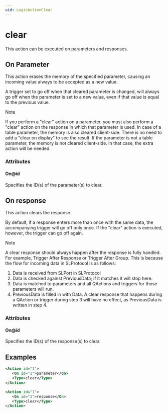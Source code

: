 ```yaml
---
uid: LogicActionClear
---
```


# clear

This action can be executed on parameters and responses.

## On Parameter

This action erases the memory of the specified parameter, causing an incoming value always to be accepted as a new value.

A trigger set to go off when that cleared parameter is changed, will always go off when the parameter is set to a new value, even if that value is equal to the previous value.

> [!NOTE]
> If you perform a "clear" action on a parameter, you must also perform a "clear" action on the response in which that parameter is used. In case of a table parameter, the memory is also cleared client-side. There is no need to add a "clear on display" to see the result. If the parameter is not a table parameter, the memory is not cleared client-side. In that case, the extra action will be needed.

### Attributes

#### On@id

Specifies the ID(s) of the parameter(s) to clear.

## On response

This action clears the response.

By default, if a response enters more than once with the same data, the accompanying trigger will go off only once. If the "clear" action is executed, however, the trigger can go off again.

> [!NOTE]
> A clear response should always happen after the response is fully handled. For example, Trigger After Response or Trigger After Group. This is because the flow for incoming data in SLProtocol is as follows:
>
> 1. Data is received from SLPort in SLProtocol
> 2. Data is checked against PreviousData; if it matches it will stop here.
> 3. Data is matched to parameters and all QActions and triggers for those parameters will run.
> 4. PreviousData is filled in with Data.
> A clear response that happens during a QAction or trigger during step 3 will have no effect, as PreviousData is written in step 4.

### Attributes

#### On@id

Specifies the ID(s) of the response(s) to clear.

## Examples

```xml
<Action id="1">
   <On id="1">parameter</On>
   <Type>clear</Type>
</Action>
```

```xml
<Action id="1">
   <On id="1">response</On>
   <Type>clear</Type>
</Action>
```
